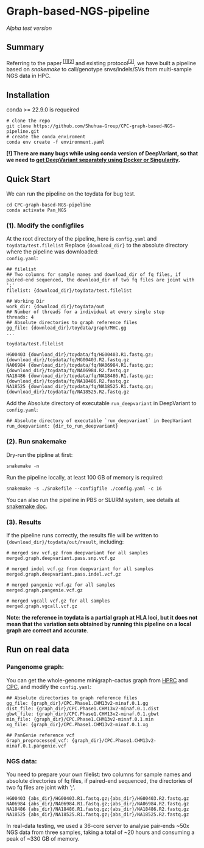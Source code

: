 # Graph-based-NGS-pipeline

*Alpha test version*

## Summary
Referring to the paper<sup> [[1]](https://www.nature.com/articles/s41586-023-05896-x)[[2]](https://www.nature.com/articles/s41586-023-06173-7)</sup>  and existing protocol<sup>[[3]](https://github.com/vgteam/vg_wdl)</sup>, we have built a pipeline based on *snakemake* to call/genotype snvs/indels/SVs from multi-sample NGS data in HPC.

## Installation
conda >= 22.9.0 is requeired
```
# clone the repo
git clone https://github.com/Shuhua-Group/CPC-graph-based-NGS-pipeline.git
# create the conda enviroment
conda env create -f environment.yaml
```
**[!] There are many bugs while using conda version of DeepVariant, so that we need to [get DeepVariant separately using Docker or Singularity](https://github.com/google/deepvariant).**

## Quick Start
We can run the pipeline on the toydata for bug test.
```
cd CPC-graph-based-NGS-pipeline
conda activate Pan_NGS
```

### (1). Modify the configfiles
At the root directory of the pipeline, here is `config.yaml` and `toydata/test.filelist`
Replace `{download_dir}` to the absolute directory where the pipeline was downloaded:  
`config.yaml`:
```
## filelist
## Two columns for sample names and download_dir of fq files, if paired-end sequenced, the download_dir of two fq files are joint with ';' 
filelist: {download_dir}/toydata/test.filelist

## Working Dir
work_dir: {download_dir}/toydata/out
## Number of threads for a individual at every single step
threads: 4
## Absolute directories to graph reference files
gg_file: {download_dir}/toydata/graph/MHC.gg
...
```
`toydata/test.filelist`
```
HG00403	{download_dir}/toydata/fq/HG00403.R1.fastq.gz;{download_dir}/toydata/fq/HG00403.R2.fastq.gz
NA06984	{download_dir}/toydata/fq/NA06984.R1.fastq.gz;{download_dir}/toydata/fq/NA06984.R2.fastq.gz
NA18486	{download_dir}/toydata/fq/NA18486.R1.fastq.gz;{download_dir}/toydata/fq/NA18486.R2.fastq.gz
NA18525	{download_dir}/toydata/fq/NA18525.R1.fastq.gz;{download_dir}/toydata/fq/NA18525.R2.fastq.gz
```
Add the Absolute directory of executable `run_deepvariant` in DeepVariant to `config.yaml`:
```
## Absolute directory of executable `run_deepvariant` in DeepVariant
run_deepvariant: {dir_to_run_deepvariant}
```


### (2). Run snakemake
Dry-run the pipline at first:
```
snakemake -n
```
Run the pipeline locally, at least 100 GB of memory is required:
```
snakemake -s ./Snakefile --configfile ./config.yaml -c 16
```
You can also run the pipeline in PBS or SLURM system, see details at [snakemake doc](https://snakemake.readthedocs.io/en/stable/executing/cluster.html).

### (3). Results
If the pipeline runs correctly, the results file will be written to `{download_dir}/toydata/out/result`, including:
```
# merged snv vcf.gz from deepvariant for all samples
merged.graph.deepvariant.pass.snp.vcf.gz

# merged indel vcf.gz from deepvariant for all samples
merged.graph.deepvariant.pass.indel.vcf.gz

# merged pangenie vcf.gz for all samples
merged.graph.pangenie.vcf.gz

# merged vgcall vcf.gz for all samples
merged.graph.vgcall.vcf.gz
```
**Note: the reference in toydata is a partial graph at HLA loci, but it does not mean that the variation sets obtained by running this pipeline on a local graph are correct and accurate**.

## Run on real data
### Pangenome graph:
You can get the whole-genome minigraph-cactus graph from [HPRC](https://github.com/human-pangenomics/hpp_pangenome_resources) and [CPC](https://github.com/Shuhua-Group/Chinese-Pangenome-Consortium-Phase-I/tree/main), and modify the `config.yaml`:
```
## Absolute directories to graph reference files
gg_file: {graph_dir}/CPC.Phase1.CHM13v2-minaf.0.1.gg
dist_file: {graph_dir}/CPC.Phase1.CHM13v2-minaf.0.1.dist
gbwt_file: {graph_dir}/CPC.Phase1.CHM13v2-minaf.0.1.gbwt
min_file: {graph_dir}/CPC.Phase1.CHM13v2-minaf.0.1.min
xg_file: {graph_dir}/CPC.Phase1.CHM13v2-minaf.0.1.xg

## PanGenie reference vcf
Graph_preprocessed_vcf: {graph_dir}/CPC.Phase1.CHM13v2-minaf.0.1.pangenie.vcf
```

### NGS data:
You need to prepare your own filelist: two columns for sample names and absolute directories of fq files, if paired-end sequenced, the directories of two fq files are joint with ';'.  
```
HG00403	{abs_dir}/HG00403.R1.fastq.gz;{abs_dir}/HG00403.R2.fastq.gz
NA06984	{abs_dir}/NA06984.R1.fastq.gz;{abs_dir}/NA06984.R2.fastq.gz
NA18486	{abs_dir}/NA18486.R1.fastq.gz;{abs_dir}/NA18486.R2.fastq.gz
NA18525	{abs_dir}/NA18525.R1.fastq.gz;{abs_dir}/NA18525.R2.fastq.gz
```
In real-data testing, we used a 36-core server to analyse pair-ends ~50x NGS data from three samples, taking a total of ~20 hours and consuming a peak of ~330 GB of memory.
